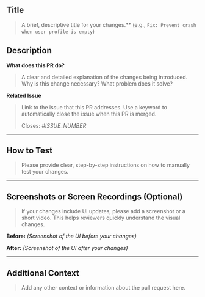 <!--
Thank you for your contribution! Please provide a clear and concise description of your changes below.
-->

## Title

> A brief, descriptive title for your changes.** (e.g., `Fix: Prevent crash when user profile is empty`)

## Description

**What does this PR do?**
> A clear and detailed explanation of the changes being introduced. Why is this change necessary? What problem does it solve?

**Related Issue**
> Link to the issue that this PR addresses. Use a keyword to automatically close the issue when this PR is merged.
> 
> Closes: #_ISSUE_NUMBER_

---

## How to Test

> Please provide clear, step-by-step instructions on how to manually test your changes.

---

## Screenshots or Screen Recordings (Optional)

> If your changes include UI updates, please add a screenshot or a short video. This helps 
> reviewers quickly understand the visual changes.

**Before:**
*(Screenshot of the UI before your changes)*

**After:**
*(Screenshot of the UI after your changes)*

---

## Additional Context

> Add any other context or information about the pull request here.